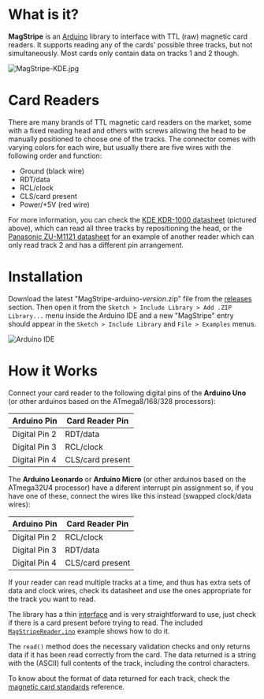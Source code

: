 What is it?
===========

**MagStripe** is an [Arduino](http://arduino.cc/) library to interface with TTL (raw) magnetic card readers.
It supports reading any of the cards' possible three tracks, but not simultaneously. Most cards only contain
data on tracks 1 and 2 though.

![MagStripe-KDE.jpg](http://cloud.carlos-rodrigues.com/projects/magstripelib/MagStripe-KDE.jpg)

Card Readers
============

There are many brands of TTL magnetic card readers on the market, some with a fixed reading head and others
with screws allowing the head to be manually positioned to choose one of the tracks. The connector comes with
varying colors for each wire, but usually there are five wires with the following order and function:

  * Ground (black wire)
  * RDT/data
  * RCL/clock
  * CLS/card present
  * Power/+5V (red wire)

For more information, you can check the
[KDE KDR-1000 datasheet](http://cloud.carlos-rodrigues.com/projects/magstripelib/KDR1000.pdf) (pictured above),
which can read all three tracks by repositioning the head, or the
[Panasonic ZU-M1121 datasheet](http://cloud.carlos-rodrigues.com/projects/magstripelib/ZU-M1121S1.pdf) for an
example of another reader which can only read track 2 and has a different pin arrangement.

Installation
============

Download the latest "MagStripe-arduino-_version_.zip" file from the [releases](https://github.com/carlosefr/magstripelib/releases) section. Then open it from the `Sketch > Include Library > Add .ZIP Library...` menu inside the Arduino IDE and a new "MagStripe" entry should appear in the `Sketch > Include Library` and `File > Examples` menus.

![Arduino IDE](http://cloud.carlos-rodrigues.com/projects/magstripelib/screenshot-01.png)

How it Works
============

Connect your card reader to the following digital pins of the **Arduino Uno** (or other arduinos based on the
ATmega8/168/328 processors):

Arduino Pin   | Card Reader Pin
--------------|-----------------
Digital Pin 2 | RDT/data
Digital Pin 3 | RCL/clock
Digital Pin 4 | CLS/card present

The **Arduino Leonardo** or **Arduino Micro** (or other arduinos based on the ATmega32U4 processor) have a diferent
interrupt pin assignment so, if you have one of these, connect the wires like this instead (swapped clock/data wires):

Arduino Pin   | Card Reader Pin
--------------|-----------------
Digital Pin 2 | RCL/clock
Digital Pin 3 | RDT/data
Digital Pin 4 | CLS/card present

If your reader can read multiple tracks at a time, and thus has extra sets of data and clock wires, check its
datasheet and use the ones appropriate for the track you want to read.

The library has a thin [interface](MagStripe.h) and is very straightforward to use, just check if there is a
card present before trying to read. The included [`MagStripeReader.ino`](examples/MagStripeReader/MagStripeReader.ino)
example shows how to do it.

The `read()` method does the necessary validation checks and only returns data if it has been read correctly
from the card. The data returned is a string with the (ASCII) full contents of the track, including the control
characters.

To know about the format of data returned for each track, check the
[magnetic card standards](https://github.com/carlosefr/magstripelib/blob/master/docs/layoutstd.pdf?raw=true)
reference.
